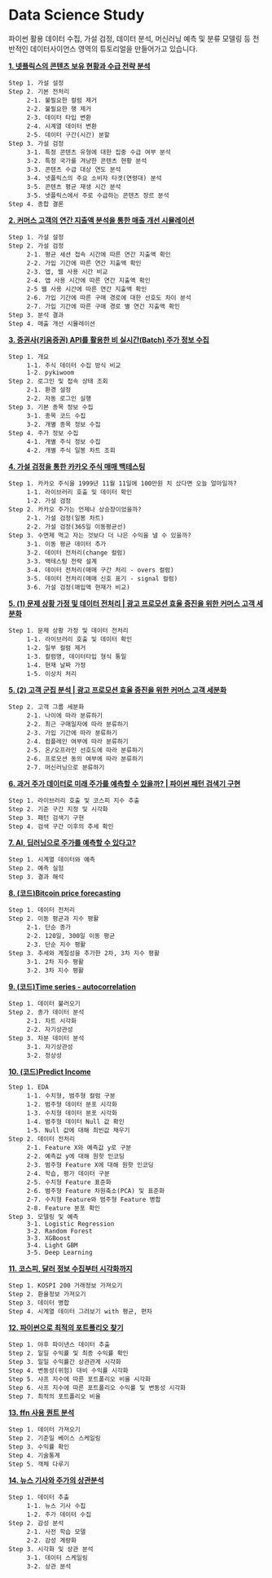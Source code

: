# Data Science Study
파이썬 활용 데이터 수집, 가설 검정, 데이터 분석, 머신러닝 예측 및 분류 모델링 등 전반적인 데이터사이언스 영역의 튜토리얼을 만들어가고 있습니다.

**[1. 넷플릭스의 콘텐츠 보유 현황과 수급 전략 분석](https://github.com/sw-song/ds-study/blob/main/00_01_netflix_trend_analysis/analysis_strategy_in_netflix.ipynb)**
```
Step 1. 가설 설정
Step 2. 기본 전처리
     2-1. 불필요한 컬럼 제거
     2-2. 불필요한 행 제거
     2-3. 데이터 타입 변환
     2-4. 시계열 데이터 변환
     2-5. 데이터 구간(시간) 분할
Step 3. 가설 검정
     3-1. 특정 콘텐츠 유형에 대한 집중 수급 여부 분석
     3-2. 특정 국가를 겨냥한 콘텐츠 현황 분석
     3-3. 콘텐츠 수급 대상 연도 분석
     3-4. 넷플릭스의 주요 소비자 타겟(연령대) 분석
     3-5. 콘텐츠 평균 재생 시간 분석
     3-5. 넷플릭스에서 주로 수급하는 콘텐츠 장르 분석
Step 4. 종합 결론
```

**[2. 커머스 고객의 연간 지출액 분석을 통한 매출 개선 시뮬레이션](https://github.com/sw-song/ds-study/blob/main/00_02_ecommerce/ecommerce.ipynb)**
```
Step 1. 가설 설정
Step 2. 가설 검정
     2-1. 평균 세션 접속 시간에 따른 연간 지출액 확인
     2-2. 가입 기간에 따른 연간 지출액 확인
     2-3. 앱, 웹 사용 시간 비교
     2-4. 앱 사용 시간에 따른 연간 지출액 확인
     2-5 웹 사용 시간에 따른 연간 지출액 확인
     2-6. 가입 기간에 따른 구매 경로에 대한 선호도 차이 분석
     2-7. 가입 기간에 따른 구매 경로 별 연간 지출액 확인
Step 3. 분석 결과
Step 4. 매출 개선 시뮬레이션
```

**[3. 증권사(키움증권) API를 활용한 비 실시간(Batch) 주가 정보 수집](https://github.com/sw-song/ds-study/blob/main/00_03_pykiwoom/pykiwoom_test.ipynb)**
```
Step 1. 개요
     1-1. 주식 데이터 수집 방식 비교
     1-2. pykiwoom
Step 2. 로그인 및 접속 상태 조회
     2-1. 환경 설정
     2-2. 자동 로그인 실행
Step 3. 기본 종목 정보 수집
     3-1. 종목 코드 수집
     3-2. 개별 종목 정보 수집
Step 4. 주가 정보 수집
     4-1. 개별 주식 정보 수집
     4-2. 개별 주식 일봉 차트 조회
```

**[4. 가설 검정을 통한 카카오 주식 매매 백테스팅](https://github.com/sw-song/ds-study/blob/main/00_04_backtesting/kakao_backtesting.ipynb)**
```
Step 1. 카카오 주식을 1999년 11월 11일에 100만원 치 샀다면 오늘 얼마일까?
     1-1. 라이브러리 호출 및 데이터 확인
     1-2. 가설 검정
Step 2. 카카오 주가는 언제나 상승장이었을까?
     2-1. 가설 검정(일봉 차트)
     2-2. 가설 검정(365일 이동평균선)
Step 3. 수면제 먹고 자는 것보다 더 나은 수익을 낼 수 있을까?
     3-1. 이동 평균 데이터 추가
     3-2. 데이터 전처리(change 컬럼)
     3-3. 백테스팅 전략 설계
     3-4. 데이터 전처리(매매 구간 처리 - overs 컬럼)
     3-5. 데이터 전처리(매매 신호 표기 - signal 컬럼)
     3-6. 가설 검정(매입액 현재가 비교)
```

**[5. (1) 문제 상황 가정 및 데이터 전처리 | 광고 프로모션 효율 증진을 위한 커머스 고객 세분화](https://github.com/sw-song/ds-study/blob/main/00_05_customer_segmentation/customer_personality_analysis.ipynb)**
```
Step 1. 문제 상황 가정 및 데이터 전처리 
     1-1. 라이브러리 호출 및 데이터 확인 
     1-2. 일부 컬럼 제거 
     1-3. 컬럼명, 데이터타입 형식 통일 
     1-4. 현재 날짜 가정 
     1-5. 이상치 처리
```

**[5. (2) 고객 군집 분석 | 광고 프로모션 효율 증진을 위한 커머스 고객 세분화](https://github.com/sw-song/ds-study/blob/main/00_05_customer_segmentation/customer_personality_analysis.ipynb)**
```
Step 2. 고객 그룹 세분화
     2-1. 나이에 따라 분류하기
     2-2. 최근 구매일자에 따라 분류하기
     2-3. 가입 기간에 따라 분류하기
     2-4. 컴플레인 여부에 따라 분류하기
     2-5. 온/오프라인 선호도에 따라 분류하기
     2-6. 프로모션 동의 여부에 따라 분류하기
     2-7. 머신러닝으로 분류하기
```

**[6. 과거 주가 데이터로 미래 주가를 예측할 수 있을까? | 파이썬 패턴 검색기 구현](https://github.com/sw-song/ds-study/blob/main/00_06_pattern_search/pattern_search.ipynb)**
```
Step 1. 라이브러리 호출 및 코스피 지수 추출
Step 2. 기준 구간 지정 및 시각화
Step 3. 패턴 검색기 구현
Step 4. 검색 구간 이후의 추세 확인
```

**[7. AI, 딥러닝으로 주가를 예측할 수 있다고?](https://github.com/sw-song/ds-study/blob/main/00_07_price_forecasting/linear_reg.ipynb)**
```
Step 1. 시계열 데이터와 예측
Step 2. 예측 실험
Step 3. 결과 해석
```

**[8. (코드)Bitcoin price forecasting](https://github.com/sw-song/ds-study/blob/main/00_08_holt_winters/bitcoin_predict.ipynb)**
```
Step 1. 데이터 전처리
Step 2. 이동 평균과 지수 평활
     2-1. 단순 종가
     2-2. 120일, 300일 이동 평균
     2-3. 단순 지수 평활
Step 3. 추세와 계절성을 추가한 2차, 3차 지수 평활
     3-1. 2차 지수 평활
     3-2. 3차 지수 평활
```

**[9. (코드)Time series - autocorrelation](https://github.com/sw-song/ds-study/blob/main/00_09_ts_autocorrelation/acf_pacf.ipynb)**
```
Step 1. 데이터 불러오기
Step 2. 종가 데이터 분석
     2-1. 차트 시각화
     2-2. 자기상관성
Step 3. 차분 데이터 분석
     3-1. 자기상관성
     3-2. 정상성
```

**[10. (코드)Predict Income](https://github.com/sw-song/ds-study/blob/main/00_10_predict_income/predict_income.ipynb)**
```
Step 1. EDA
     1-1. 수치형, 범주형 컬럼 구분
     1-2. 범주형 데이터 분포 시각화
     1-3. 수치형 데이터 분포 시각화
     1-4. 범주형 데이터 Null 값 확인
     1-5. Null 값에 대해 최빈값 채우기
Step 2. 데이터 전처리
     2-1. Feature X와 예측값 y로 구분
     2-2. 예측값 y에 대해 원핫 인코딩
     2-3. 범주형 Feature X에 대해 원핫 인코딩
     2-4. 학습, 평가 데이터 구분
     2-5. 수치형 Feature 표준화
     2-6. 범주형 Feature 차원축소(PCA) 및 표준화
     2-7. 수치형 Feature와 범주형 Feature 병합
     2-8. Feature 분포 확인
Step 3. 모델링 및 예측
     3-1. Logistic Regression
     3-2. Random Forest
     3-3. XGBoost
     3-4. Light GBM
     3-5. Deep Learning
```

**[11. 코스피, 달러 정보 수집부터 시각화까지](https://github.com/sw-song/ds-study/blob/main/00_11_kospi_analysis/kospi_analysis.ipynb)**
```
Step 1. KOSPI 200 거래정보 가져오기
Step 2. 환율정보 가져오기
Step 3. 데이터 병합
Step 4. 시계열 데이터 그려보기 with 평균, 편차
```

**[12. 파이썬으로 최적의 포트폴리오 찾기](https://github.com/sw-song/ds-study/blob/main/00_12_portfolio/portfolio(3).ipynb)**
```
Step 1. 야후 파이낸스 데이터 추출
Step 2. 일일 수익률 및 최종 수익률 확인
Step 3. 일일 수익률간 상관관계 시각화
Step 4. 변동성(위험) 대비 수익률 시각화
Step 5. 샤프 지수에 따른 포트폴리오 비율 시각화
Step 6. 사프 지수에 따른 포트폴리오 수익률 및 변동성 시각화
Step 7. 최적의 포트폴리오 비율
```

**[13. ffn 사용 퀀트 분석](https://github.com/sw-song/ds-study/blob/main/00_13_backtest/ffn.ipynb)**
```
Step 1. 데이터 가져오기
Step 2. 기준일 베이스 스케일링
Step 3. 수익률 확인
Step 4. 기술통계
Step 5. 객체 다루기
```

**[14. 뉴스 기사와 주가의 상관분석](https://github.com/sw-song/ds-study/blob/main/00_14_stock_sentiment_analysis/nvda.ipynb)**
```
Step 1. 데이터 추출
     1-1. 뉴스 기사 수집
     1-2. 주가 데이터 수집
Step 2. 감성 분석
     2-1. 사전 학습 모델
     2-2. 감성 계량화
Step 3. 시각화 및 상관 분석
     3-1. 데이터 스케일링
     3-2. 상관 분석
```